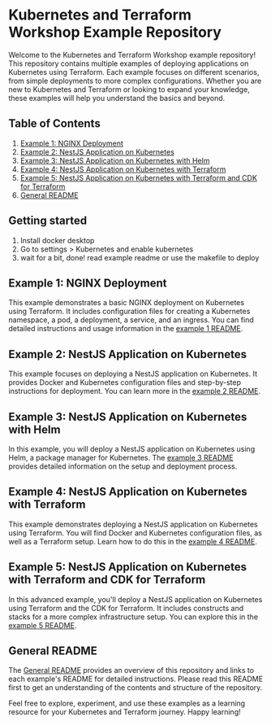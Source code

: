 # Kubernetes and Terraform Workshop Example Repository


Welcome to the Kubernetes and Terraform Workshop example repository! This repository contains multiple examples of deploying applications on Kubernetes using Terraform. Each example focuses on different scenarios, from simple deployments to more complex configurations. Whether you are new to Kubernetes and Terraform or looking to expand your knowledge, these examples will help you understand the basics and beyond.

## Table of Contents

1. [Example 1: NGINX Deployment](./example-1-nginx/README.md)
2. [Example 2: NestJS Application on Kubernetes](./example-2-nestjs-kubernetes/README.md)
3. [Example 3: NestJS Application on Kubernetes with Helm](./example-3-nestjs-helm/README.md)
4. [Example 4: NestJS Application on Kubernetes with Terraform](./example-4-nestjs-terraform/README.md)
5. [Example 5: NestJS Application on Kubernetes with Terraform and CDK for Terraform](./example-5-nestjs-terraform-cdk/README.md)
6. [General README](./README.md)

## Getting started

1. Install docker desktop
2. Go to settings > Kubernetes and enable kubernetes
4. wait for a bit, done!
read example readme or use the makefile to deploy


## Example 1: NGINX Deployment

This example demonstrates a basic NGINX deployment on Kubernetes using Terraform. It includes configuration files for creating a Kubernetes namespace, a pod, a deployment, a service, and an ingress. You can find detailed instructions and usage information in the [example 1 README](./example-1-nginx/README.md).

## Example 2: NestJS Application on Kubernetes

This example focuses on deploying a NestJS application on Kubernetes. It provides Docker and Kubernetes configuration files and step-by-step instructions for deployment. You can learn more in the [example 2 README](./example-2-nestjs-kubernetes/README.md).

## Example 3: NestJS Application on Kubernetes with Helm

In this example, you will deploy a NestJS application on Kubernetes using Helm, a package manager for Kubernetes. The [example 3 README](./example-3-nestjs-helm/README.md) provides detailed information on the setup and deployment process.

## Example 4: NestJS Application on Kubernetes with Terraform

This example demonstrates deploying a NestJS application on Kubernetes using Terraform. You will find Docker and Kubernetes configuration files, as well as a Terraform setup. Learn how to do this in the [example 4 README](./example-4-nestjs-terraform/README.md).

## Example 5: NestJS Application on Kubernetes with Terraform and CDK for Terraform

In this advanced example, you'll deploy a NestJS application on Kubernetes using Terraform and the CDK for Terraform. It includes constructs and stacks for a more complex infrastructure setup. You can explore this in the [example 5 README](./example-5-nestjs-terraform-cdk/README.md).

## General README

The [General README](./README.md) provides an overview of this repository and links to each example's README for detailed instructions. Please read this README first to get an understanding of the contents and structure of the repository.

Feel free to explore, experiment, and use these examples as a learning resource for your Kubernetes and Terraform journey. Happy learning!

